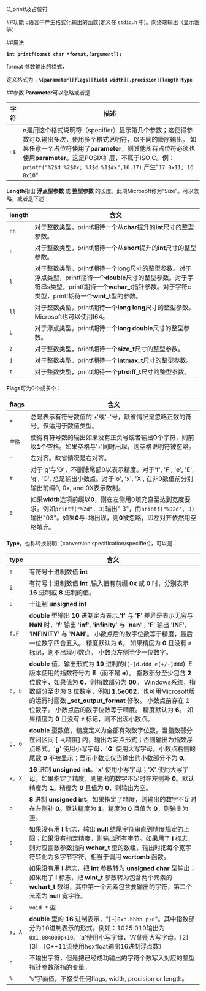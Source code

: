 C_printf及占位符

##功能
c语言中产生格式化输出的函数(定义在 `stdio.h` 中)。向终端输出（显示器等）

##用法

**`int printf(const char *format,[argument]);`**

format 参数输出的格式，

定义格式为：**`%[parameter][flags][field width][.precision][length]type`**

##参数
**Parameter**可以忽略或者是：

字符 | 描述
----|----
`n$` |	n是用这个格式说明符（specifier）显示第几个参数；这使得参数可以输出多次，使用多个格式说明符，以不同的顺序输出。 如果任意一个占位符使用了**parameter**，则其他所有占位符必须也使用**parameter**。这是POSIX扩展，不属于ISO C。例：`printf("%2$d %2$#x; %1$d %1$#x",16,17)` 产生"`17 0x11; 16 0x10`"

**Length**指出 **浮点型参数** 或 **整型参数** 的长度。此项Microsoft称为“Size”。可以忽略，或者是下述：

length | 含义
----|----
`hh` | 对于整数类型，printf期待一个从**char**提升的**int**尺寸的整型参数。
`h` | 对于整数类型，printf期待一个从**short**提升的**int**尺寸的整型参数。
`l` | 对于整数类型，printf期待一个long尺寸的整型参数。对于浮点类型，printf期待一个**double**尺寸的整型参数。对于字符串s类型，printf期待一个**wchar_t**指针参数。对于字符c类型，printf期待一个**wint_t**型的参数。
`ll` | 对于整数类型，printf期待一个**long long**尺寸的整型参数。Microsoft也可以使用I64。
`L` | 对于浮点类型，printf期待一个**long double**尺寸的整型参数。
`z` | 对于整数类型，printf期待一个**size_t**尺寸的整型参数。
`j` | 对于整数类型，printf期待一个**intmax_t**尺寸的整型参数。
`t` | 对于整数类型，printf期待一个**ptrdiff_t**尺寸的整型参数。

**Flags**可为0个或多个：

flags | 含义
----|----
`+` |	总是表示有符号数值的'`+`'或'`-`'号，缺省情况是忽略正数的符号。仅适用于数值类型。
`空格` |	使得有符号数的输出如果没有正负号或者输出**0**个字符，则前缀**1**个空格。如果空格与'`+`'同时出现，则空格说明符被忽略。
`-` |	左对齐。缺省情况是右对齐。
`#` |	对于'g'与'G'，不删除尾部0以表示精度。对于'f', 'F', 'e', 'E', 'g', 'G', 总是输出小数点。对于'o', 'x', 'X', 在非0数值前分别输出前缀0, 0x, and 0X表示数制。
`0` |	如果**width**选项前缀以**0**，则在左侧用0填充直至达到宽度要求。例如`printf("%2d", 3)`输出" 3"，而`printf("%02d", 3)`输出"03"。如果**0**与`-`均出现，则**0**被忽略，即左对齐依然用空格填充。


**Type**，也称转换说明（conversion specification/specifier），可以是：

type | 含义
----|----
`a` | 有符号十进制数值 **int**
`i` | 有符号十进制数值 **int** ,输入值有前缀 **0x** 或 **0** 时，分别表示 **16** 进制或 **8** 进制的值。
`u` | 十进制 **unsigned int**
`f,F` | **double** 型输出 **10** 进制定点表示.'**f**' 与 '**F**' 差异是表示无穷与 **NaN** 时，'**f**' 输出 '**inf**', '**infinity**' 与 '**nan**'；'**F**' 输出 '**INF**', '**INFINITY**' 与 '**NAN**'。 小数点后的数字位数等于精度，最后一位数字四舍五入。 精度默认为 **6**。 如果精度为 **0** 且没有 `#` 标记，则不出现小数点。 小数点左侧至少一位数字。
`e, E` | **double** 值，输出形式为 **10** 进制的(`[-]d.ddd e[+/-]ddd`).  E版本使用的指数符号为 **E**（而不是 **e**）。 指数部分至少包含 **2** 位数字，如果值为 **0**，则指数部分为 **00**。 Windows系统，指数部分至少为 **3** 位数字，例如 **1.5e002**，也可用Microsoft版的运行时函数 **_set_output_format** 修改。 小数点前存在 **1** 位数字。 小数点后的数字位数等于精度。 精度默认为 **6**。 如果精度为 **0** 且没有 `#` 标记，则不出现小数点。
`g, G` | **double** 型数值，精度定义为全部有效数字位数。当指数部分在闭区间 [`-4`,精度] 内，输出为定点形式；否则输出为指数浮点形式。'**g**' 使用小写字母，'**G**' 使用大写字母。小数点右侧的尾数 **0** 不被显示；显示小数点仅当输出的小数部分不为 **0**。
`x, X` | **16** 进制 **unsigned int**。'**x**' 使用小写字母；'**X**' 使用大写字母。如果指定了精度，则输出的数字不足时在左侧补 **0**。默认精度为 **1**。精度为 **0** 且值为 **0**，则输出为空。
`o` | **8** 进制 **unsigned int**。如果指定了精度，则输出的数字不足时在左侧补 **0**。默认精度为 **1**。精度为 **0** 且值为 **0**，则输出为空。
`s` | 如果没有用 **l** 标志，输出 **null** 结尾字符串直到精度规定的上限；如果没有指定精度，则输出所有字节。如果用了 **l** 标志，则对应函数参数指向 **wchar_t** 型的数组，输出时把每个宽字符转化为多字节字符，相当于调用 **wcrtomb** 函数。
`c` | 如果没有用 **l** 标志，把 **int** 参数转为 **unsigned char** 型输出；如果用了 **l** 标志，把 **wint_t** 参数转为包含两个元素的 **wchart_t** 数组，其中第一个元素包含要输出的字符，第二个元素为 **null** 宽字符。
`p` | `void *` 型
`a, A` | **double** 型的 **16** 进制表示，"[−]`0xh.hhhh p±d`"。其中指数部分为10进制表示的形式。例如：1025.010输出为`0x1.004000p+10`。'a'使用小写字母，'A'使用大写字母。[2][3] （C++11流使用hexfloat输出16进制浮点数）
`n` | 不输出字符，但是把已经成功输出的字符个数写入对应的整型指针参数所指的变量。
`%` | '`%`'字面值，不接受任何flags, width, precision or length。